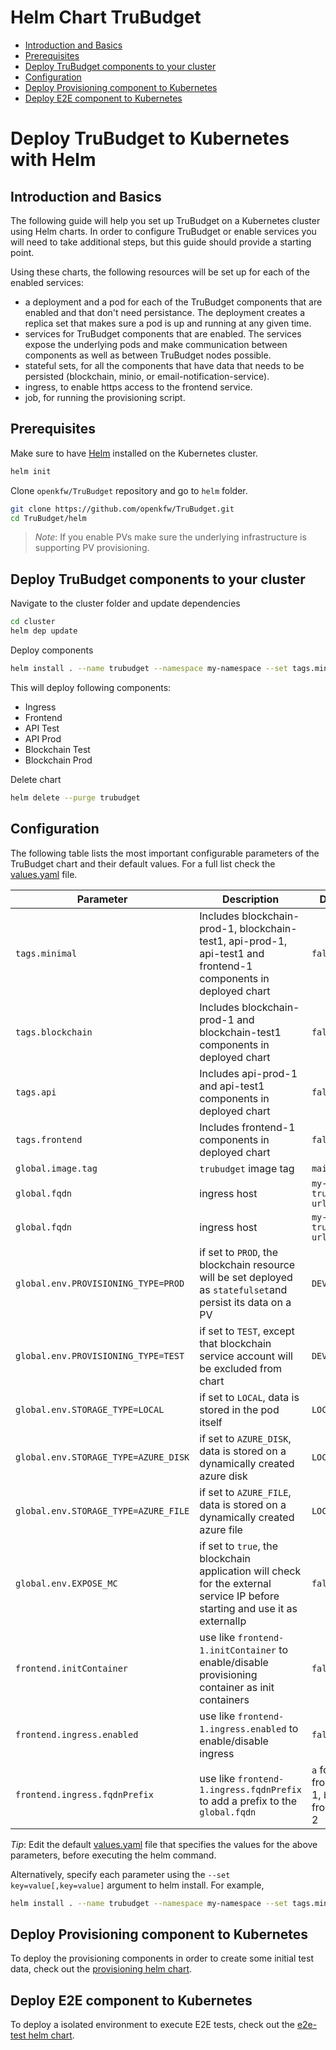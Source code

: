 # Helm Chart TruBudget <!-- omit in TOC -->

- [Introduction and Basics](#introduction-and-basics)
- [Prerequisites](#prerequisites)
- [Deploy TruBudget components to your cluster](#deploy-trubudget-components-to-your-cluster)
- [Configuration](#configuration)
- [Deploy Provisioning component to Kubernetes](#deploy-provisioning-component-to-kubernetes)
- [Deploy E2E component to Kubernetes](#deploy-e2e-component-to-kubernetes)

# Deploy TruBudget to Kubernetes with Helm <!-- omit in TOC -->


## Introduction and Basics
The following guide will help you set up TruBudget on a Kubernetes cluster using Helm charts. In order to configure TruBudget or enable services you will need to take additional steps, but this guide should provide a starting point. 

Using these charts, the following resources will be set up for each of the enabled services:
- a deployment and a pod for each of the TruBudget components that are enabled and that don't need persistance. The deployment creates a replica set that makes sure a pod is up and running at any given time.
- services for TruBudget components that are enabled. The services expose the underlying pods and make communication between components as well as between TruBudget nodes possible.
- stateful sets, for all the components that have data that needs to be persisted (blockchain, minio, or email-notification-service).
- ingress, to enable https access to the frontend service.
- job, for running the provisioning script.



## Prerequisites

Make sure to have [Helm](https://github.com/helm/helm/blob/main/docs/install.md) installed on the Kubernetes cluster.

```bash
helm init
```

Clone `openkfw/TruBudget` repository and go to `helm` folder.

```bash
git clone https://github.com/openkfw/TruBudget.git
cd TruBudget/helm
```

> _Note_: If you enable PVs make sure the underlying infrastructure is supporting PV provisioning.

## Deploy TruBudget components to your cluster

Navigate to the cluster folder and update dependencies

```bash
cd cluster
helm dep update
```

Deploy components

```bash
helm install . --name trubudget --namespace my-namespace --set tags.minimal=true
```

This will deploy following components:

- Ingress
- Frontend
- API Test
- API Prod
- Blockchain Test
- Blockchain Prod

Delete chart

```bash
helm delete --purge trubudget
```

## Configuration

The following table lists the most important configurable parameters of the TruBudget chart and their default values. For a full list check the [values.yaml](cluster/values.yaml) file.

| Parameter                            | Description                                                                                                                  | Default                                |
| ------------------------------------ | ---------------------------------------------------------------------------------------------------------------------------- | -------------------------------------- |
| `tags.minimal`                       | Includes blockchain-prod-1, blockchain-test1, api-prod-1, api-test1 and frontend-1 components in deployed chart              | `false`                                |
| `tags.blockchain`                    | Includes blockchain-prod-1 and blockchain-test1 components in deployed chart                                                 | `false`                                |
| `tags.api`                           | Includes api-prod-1 and api-test1 components in deployed chart                                                               | `false`                                |
| `tags.frontend`                      | Includes frontend-1 components in deployed chart                                                                             | `false`                                |
| `global.image.tag`                   | `trubudget` image tag                                                                                                        | `main`                               |
| `global.fqdn`                        | ingress host                                                                                                                 | `my-trubudget-url.com`                 |
| `global.fqdn`                        | ingress host                                                                                                                 | `my-trubudget-url.com`                 |
| `global.env.PROVISIONING_TYPE=PROD`  | if set to `PROD`, the blockchain resource will be set deployed as `statefulset`and persist its data on a PV                  | `DEV`                                  |
| `global.env.PROVISIONING_TYPE=TEST`  | if set to `TEST`, except that blockchain service account will be excluded from chart                                         | `DEV`                                  |
| `global.env.STORAGE_TYPE=LOCAL`      | if set to `LOCAL`, data is stored in the pod itself                                                                          | `LOCAL`                                |
| `global.env.STORAGE_TYPE=AZURE_DISK` | if set to `AZURE_DISK`, data is stored on a dynamically created azure disk                                                   | `LOCAL`                                |
| `global.env.STORAGE_TYPE=AZURE_FILE` | if set to `AZURE_FILE`, data is stored on a dynamically created azure file                                                   | `LOCAL`                                |
| `global.env.EXPOSE_MC`               | if set to `true`, the blockchain application will check for the external service IP before starting and use it as externalIp | `false`                                |
| `frontend.initContainer`             | use like `frontend-1.initContainer` to enable/disable provisioning container as init containers                              | `false`                                |
| `frontend.ingress.enabled`           | use like `frontend-1.ingress.enabled` to enable/disable ingress                                                              | `false`                                |
| `frontend.ingress.fqdnPrefix`        | use like `frontend-1.ingress.fqdnPrefix` to add a prefix to the `global.fqdn`                                                | `a` for frontend-1, `b` for frontend-2 |

_Tip_: Edit the default [values.yaml](cluster/values.yaml) file that specifies the values for the above parameters, before executing the helm command.

Alternatively, specify each parameter using the `--set key=value[,key=value]` argument to helm install. For example,

```bash
helm install . --name trubudget --namespace my-namespace --set tags.minimal=true --set frontend-1.ingress.enabled=true
```

## Deploy Provisioning component to Kubernetes

To deploy the provisioning components in order to create some initial test data, check out the [provisioning helm chart](./provisioning/README.md).

## Deploy E2E component to Kubernetes

To deploy a isolated environment to execute E2E tests, check out the [e2e-test helm chart](./tests/README.md).
